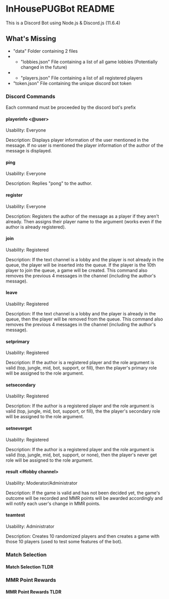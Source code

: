 # InHousePUGBot README

This is a Discord Bot using Node.js & Discord.js (11.6.4)


## What's Missing

 - "data" Folder containing 2 files
 - - "lobbies.json" File containing a list of all game lobbies (Potentially changed in the future)
 - - "players.json" File containing a list of all registered players
 - "token.json" File containing the unique discord bot token


### Discord Commands

Each command must be proceeded by the discord bot's prefix

#### playerinfo <@user>

Usability: Everyone

Description: Displays player information of the user mentioned in the message. If no user is mentioned the player information of the author of the message is displayed.

#### ping

Usability: Everyone

Description: Replies "pong" to the author.

#### register <In Game Name>

Usability: Everyone

Description: Registers the author of the message as a player if they aren't already. Then assigns their player name to the argument (works even if the author is already registered).

#### join

Usability: Registered

Description: If the text channel is a lobby and the player is not already in the queue, the player will be inserted into the queue. If the player is the 10th player to join the queue, a game will be created. This command also removes the previous 4 messages in the channel (including the author's message).

#### leave

Usability: Registered

Description: If the text channel is a lobby and the player is already in the queue, then the player will be removed from the queue. This command also removes the previous 4 messages in the channel (including the author's message).

#### setprimary <role>

Usability: Registered

Description: If the author is a registered player and the role argument is valid (top, jungle, mid, bot, support, or fill), then the player's primary role will be assigned to the role argument.

#### setsecondary <role>

Usability: Registered

Description: If the author is a registered player and the role argument is valid (top, jungle, mid, bot, support, or fill), the the player's secondary role will be assigned to the role argument.

#### setneverget <role>

Usability: Registered

Description: If the author is a registered player and the role argument is valid (top, jungle, mid, bot, support, or none), then the player's never get role will be assigned to the role argument.

#### result <#lobby channel> <game number> <winning team>

Usability: Moderator/Administrator

Description: If the game is valid and has not been decided yet, the game's outcome will be recorded and MMR points will be awarded accordingly and will notify each user's change in MMR points.

#### teamtest

Usability: Administrator

Description: Creates 10 randomized players and then creates a game with those 10 players (used to test some features of the bot).


### Match Selection



#### Match Selection TLDR



### MMR Point Rewards



#### MMR Point Rewards TLDR



